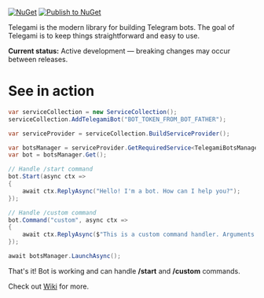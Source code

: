 [![NuGet](https://img.shields.io/nuget/v/Telegami.svg)](https://www.nuget.org/packages/Telegami/)
[![Publish to NuGet](https://github.com/ihtfw/Telegami/actions/workflows/publish.yml/badge.svg)](https://github.com/ihtfw/Telegami/actions/workflows/publish.yml)

Telegami is the modern library for building Telegram bots. 
The goal of Telegami is to keep things straightforward and easy to use.

**Current status:** Active development — breaking changes may occur between releases.

# See in action

```csharp
var serviceCollection = new ServiceCollection();
serviceCollection.AddTelegamiBot("BOT_TOKEN_FROM_BOT_FATHER");

var serviceProvider = serviceCollection.BuildServiceProvider();

var botsManager = serviceProvider.GetRequiredService<TelegamiBotsManager>();
var bot = botsManager.Get();

// Handle /start command
bot.Start(async ctx =>
{
    await ctx.ReplyAsync("Hello! I'm a bot. How can I help you?");
});

// Handle /custom command
bot.Command("custom", async ctx =>
{
    await ctx.ReplyAsync($"This is a custom command handler. Arguments: '{ctx.BotCommand!.Arguments}'");
});

await botsManager.LaunchAsync();
```

That's it! Bot is working and can handle **/start** and **/custom** commands.

Check out [Wiki](https://github.com/ihtfw/Telegami/wiki) for more.
